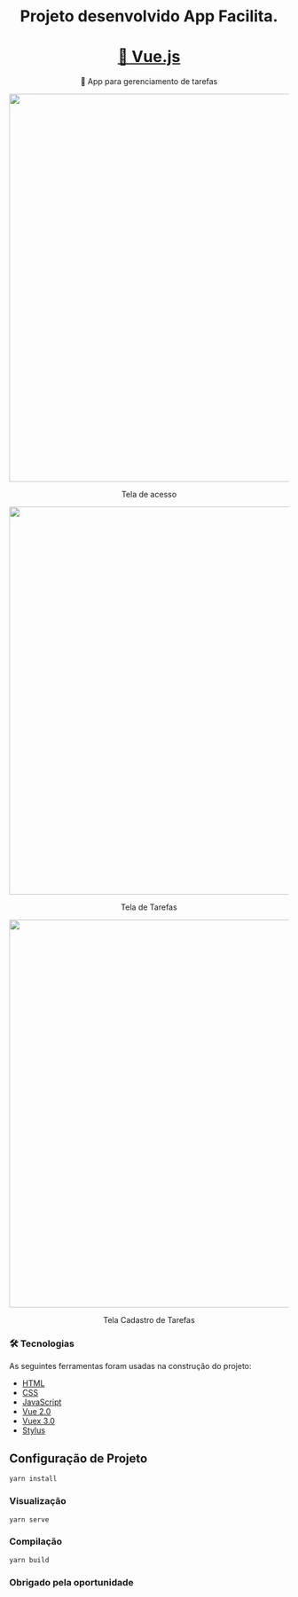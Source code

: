 <h1 align="center">Projeto desenvolvido App Facilita.</h1>
<h1 align="center">
    <a href="https://pt-br.reactjs.org/">🔗 Vue.js</a>
</h1>
<p align="center">🚀 App para gerenciamento de tarefas</p>

<div align="center">
<img src="https://user-images.githubusercontent.com/70987497/178858847-42cd1e77-f07b-4ab7-96be-24b394d0282e.png" width="700px" />
</div>

<p align="center">Tela de acesso</p>

<div align="center">
<img src="https://user-images.githubusercontent.com/70987497/178866757-235360c0-d46f-45b6-a435-afb70aaf00ee.png" width="700px" />
</div>

<p align="center">Tela de Tarefas</p>

<div align="center">
<img src="https://user-images.githubusercontent.com/70987497/178867088-f7cd10be-c608-4fcc-9681-5c6193221e5f.png" width="700px" />
</div>

<p align="center">Tela Cadastro de Tarefas</p>


### 🛠 Tecnologias
As seguintes ferramentas foram usadas na construção do projeto:

- [HTML](https://developer.mozilla.org/pt-BR/docs/Web/HTML)
- [CSS](https://developer.mozilla.org/pt-BR/docs/Web/CSS)
- [JavaScript](https://developer.mozilla.org/pt-BR/docs/Web/JavaScript)
- [Vue 2.0](https://vuejs.org/)
- [Vuex 3.0](https://v3.vuex.vuejs.org/)
- [Stylus](https://stylus-lang.com/)


## Configuração de Projeto
```
yarn install
```

### Visualização
```
yarn serve
```

### Compilação
```
yarn build
```

<h3>Obrigado pela oportunidade</h3>
